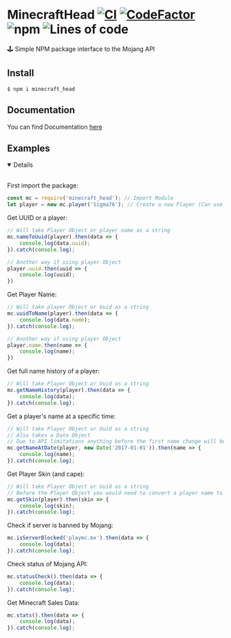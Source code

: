 # MinecraftHead [![CI](https://github.com/Basicprogrammer10/MinecraftHead/actions/workflows/main.yml/badge.svg)](https://github.com/Basicprogrammer10/MinecraftHead/actions/workflows/main.yml) [![CodeFactor](https://www.codefactor.io/repository/github/basicprogrammer10/minecrafthead/badge)](https://www.codefactor.io/repository/github/basicprogrammer10/minecrafthead) ![npm](https://img.shields.io/npm/dt/minecraft_head) ![Lines of code](https://img.shields.io/tokei/lines/github/Basicprogrammer10/MinecraftHead) 
🕹 Simple NPM package interface to the Mojang API 

## Install

```console
$ npm i minecraft_head
```

## Documentation
You can find Documentation [here](https://github.com/Basicprogrammer10/MinecraftHead/wiki)

## Examples
<details open>
<br>

First import the package:

```javascript
const mc = require('minecraft_head'); // Import Module
let player = new mc.player('Sigma76'); // Create a new Player (Can use Name or Uuid)
```

Get UUID or a player:
```javascript
// Will take Player Object or player name as a string
mc.nameToUuid(player).then(data => {
    console.log(data.uuid);
}).catch(console.log);

// Another way if using player Object
player.uuid.then(uuid => {
    console.log(uuid);
})
```

Get Player Name:
```javascript
// Will take player Object or Uuid as a string
mc.uuidToName(player).then(data => {
    console.log(data.name);
}).catch(console.log);

// Another way if using player Object
player.name.then(name => {
    console.log(name);
})
```

Get full name history of a player:
```javascript
// Will take Player Object or Uuid as a string
mc.getNameHistory(player).then(data => {
    console.log(data);
}).catch(console.log);
```

Get a player's name at a specific time:
```javascript
// Will take Player Object or Uuid as a string
// Also takes a Date Object
// Due to API limitations anything before the first name change will be the accounts original name.
mc.getNameAtDate(player, new Date('2017-01-01')).then(name => {
    console.log(name);
}).catch(console.log);
```

Get Player Skin (and cape):
```javascript
// Will take Player Object or Uuid as a string
// Before the Player Object you would need to convert a player name to Uuid yourself
mc.getSkin(player).then(skin => {
    console.log(skin);
}).catch(console.log);
```

Check if server is banned by Mojang:
```javascript
mc.isServerBlocked('playmc.mx').then(data => {
    console.log(data);
}).catch(console.log);
```

Check status of Mojang API:
```javascript
mc.statusCheck().then(data => {
    console.log(data);
}).catch(console.log);
```

Get Minecraft Sales Data:
```javascript
mc.stats().then(data => {
    console.log(data);
}).catch(console.log);
```

